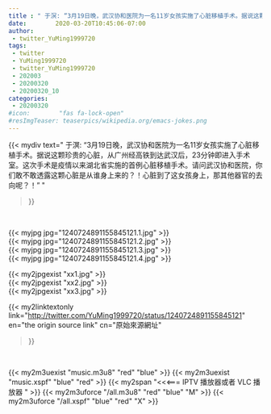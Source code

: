 ```yaml
---
title : " 于溟: “3月19日晚，武汉协和医院为一名11岁女孩实施了心脏移植手术。据说这颗珍贵的心脏，从广州经高铁到达武汉后，23分钟即进入手术室。这次手术是疫情以来湖北省实施的首例心脏移植手术。请问武汉协和医院，你们敢不敢透露这颗心脏是从谁身上来的？！心脏到了这女孩身上，那其他器官的去向呢？！”  "
date:        2020-03-20T10:45:06-07:00
author:
 - twitter_YuMing1999720
tags:
 - twitter
 - YuMing1999720
 - twitter_YuMing1999720
 - 202003
 - 20200320
 - 20200320_10
categories:
 - 20200320
#icon:        "fas fa-lock-open"
#resImgTeaser: teaserpics/wikipedia.org/emacs-jokes.png
---
```


{{< mydiv text=" 于溟: “3月19日晚，武汉协和医院为一名11岁女孩实施了心脏移植手术。据说这颗珍贵的心脏，从广州经高铁到达武汉后，23分钟即进入手术室。这次手术是疫情以来湖北省实施的首例心脏移植手术。请问武汉协和医院，你们敢不敢透露这颗心脏是从谁身上来的？！心脏到了这女孩身上，那其他器官的去向呢？！”  "
>}}
<br>


 {{< myjpg jpg="1240724891155845121.1.jpg" >}}<br>  {{< myjpg jpg="1240724891155845121.2.jpg" >}}<br>  {{< myjpg jpg="1240724891155845121.3.jpg" >}}<br>  {{< myjpg jpg="1240724891155845121.4.jpg" >}}<br> 

{{< my2jpgexist "xx1.jpg" >}}<br>
{{< my2jpgexist "xx2.jpg" >}}<br>
{{< my2jpgexist "xx3.jpg" >}}<br>


{{< my2linktextonly link="http://twitter.com/YuMing1999720/status/1240724891155845121"
en="the origin source link" cn="原始來源網址"
>}}


<br>

{{< my2m3uexist "music.m3u8" "red"  "blue" >}} {{< my2m3uexist "music.xspf" "blue" "red"  >}} {{< my2span "<<<=== IPTV 播放器或者 VLC 播放器 " >}} {{< my2m3uforce "/all.m3u8" "red"  "blue" "M" >}} {{< my2m3uforce "/all.xspf" "blue" "red"  "X" >}} 
